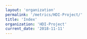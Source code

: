 ```yaml
---
layout: 'organization'
permalink: '/metrics/HDI-Project/'
title: 'Index'
organization: 'HDI-Project'
current_date: '2018-11-11'
---
```

